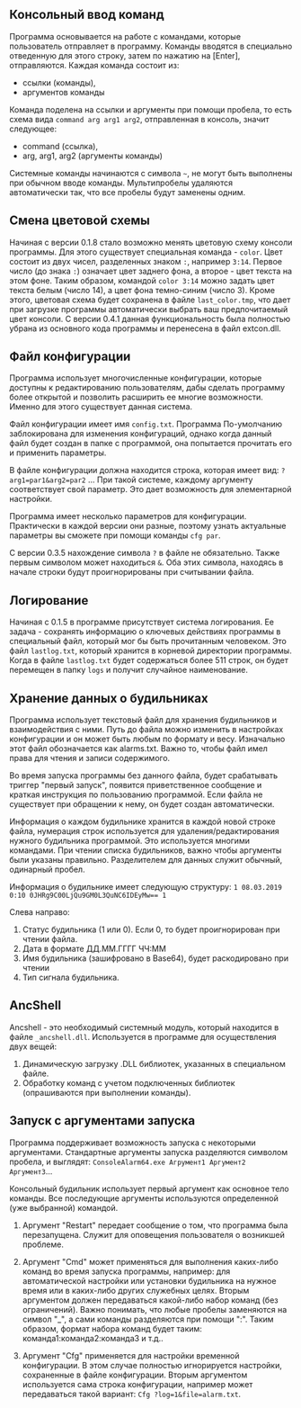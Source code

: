 ﻿
Консольный ввод команд
-----------------------

Программа основывается на работе с командами, которые пользователь отправляет в программу. Команды вводятся
в специально отведенную для этого строку, затем по нажатию на [Enter], отправляются. Каждая команда состоит из:
- ссылки (команды),
- аргументов команды

Команда поделена на ссылки и аргументы при помощи пробела, то есть схема вида `command arg arg1 arg2`, отправленная в 
консоль, значит следующее:
- command (ссылка),
- arg, arg1, arg2 (аргументы команды)

Системные команды начинаются с символа `~`, не могут быть выполнены при обычном вводе команды.
Мультипробелы удаляются автоматически так, что все пробелы будут заменены одним.


Смена цветовой схемы
----------------------

Начиная с версии 0.1.8 стало возможно менять цветовую схему консоли программы. Для этого существует специальная команда - `color`. Цвет состоит из двух чисел, разделенных знаком `:`, например `3:14`. Первое число (до знака `:`) означает цвет заднего фона, а второе - цвет текста на этом фоне. Таким образом, командой `color 3:14` можно задать цвет текста белым (число 14), а цвет фона темно-синим (число 3).
Кроме этого, цветовая схема будет сохранена в файле `last_color.tmp`, что дает при загрузке программы автоматически выбрать ваш предпочитаемый цвет консоли.
С версии 0.4.1 данная функциональность была полностью убрана из основного кода программы и перенесена в файл extcon.dll.


Файл конфигурации
------------------

Программа использует многочисленные конфигурации, которые доступны к редактированию пользователям, 
дабы сделать программу более открытой и позволить расширить ее многие возможности. Именно для этого 
существует данная система.

Файл конфигурации имеет имя  `config.txt`. Программа По-умолчанию заблокирована для изменения конфигураций,
однако когда данный файл будет создан в папке с программой, она попытается прочитать его и применить параметры.

В файле конфигурации должна находится строка, которая имеет вид: `?arg1=par1&arg2=par2` ...
При такой системе, каждому аргументу соответствует свой параметр. Это дает возможность для элементарной настройки.

Программа имеет несколько параметров для конфигурации. Практически в каждой версии они разные, поэтому узнать актуальные
параметры вы сможете при помощи команды `cfg par`.

С версии 0.3.5 нахождение символа `?` в файле не обязательно. Также первым символом может находиться `&`. Оба этих символа, находясь в начале строки будут проигнорированы при считывании файла.

Логирование
--------------

Начиная с 0.1.5 в программе присутствует система логирования. Ее задача - сохранять информацию о ключевых действиях программы в специальный файл, который мог бы быть прочитанным человеком. Это файл `lastlog.txt`, который хранится в корневой директории программы.
Когда в файле `lastlog.txt` будет содержаться более 511 строк, он будет перемещен в папку `logs` и получит случайное наименование.


Хранение данных о будильниках
-------------------------
Программа использует текстовый файл для хранения будильников и взаимодействия
с ними. Путь до файла можно изменить в настройках конфигурации и он может быть
любым по формату и весу. Изначально этот файл обозначается как alarms.txt.
Важно то, чтобы файл имел права для чтения и записи содержимого.
 
Во время запуска программы без данного файла, будет срабатывать триггер "первый запуск",
появится приветственное сообщение и краткая инструкция по пользованию программой.
Если файла не существует при обращении к нему, он будет создан автоматически.

Информация о каждом будильнике хранится в каждой новой строке файла, нумерация строк
используется для удаления/редактирования нужного будильника программой. Это используется
многими командами.
При чтении списка будильников, важно чтобы аргументы были указаны правильно. 
Разделителем для данных служит обычный, одинарный пробел.
 
 
Информация о будильнике имеет следующую структуру:
`1 08.03.2019 0:10 0JHRg9C00LjQu9GM0L3QuNC6IDEyMw== 1`
 
Слева направо:

1. Статус будильника (1 или 0). Если 0, то будет проигнорирован при чтении файла.
2. Дата в формате ДД.ММ.ГГГГ ЧЧ:ММ
3. Имя будильника (зашифровано в Base64), будет раскодировано при чтении
4. Тип сигнала будильника.


AncShell
--------
Ancshell - это необходимый системный модуль, который находится в файле `_ancshell.dll`. Используется в программе для осуществления двух вещей:
1. Динамическую загрузку .DLL библиотек, указанных в специальном файле.
2. Обработку команд с учетом подключенных библиотек (опрашиваются при выполнении команды).


Запуск с аргументами запуска
------------------------------
Программа поддерживает возможность запуска с некоторыми аргументами.
Стандартные аргументы запуска разделяются символом пробела, и выглядят:
`ConsoleAlarm64.exe Агрумент1 Аргумент2 Аргумент3`...

Консольный будильник использует первый аргумент как основное тело команды.
Все последующие аргументы используются определенной (уже выбранной) командой.

1. Аргумент "Restart" передает сообщение о том, что программа была перезапущена.
Служит для оповещения пользователя о возникшей проблеме.
 
2. Аргумент "Cmd" может применяться для выполнения каких-либо команд во время запуска программы, например: 
для автоматической настройки или установки будильника на нужное время или в каких-либо других служебных целях.
Вторым аргументом должен передаваться какой-либо набор команд (без ограничений).
Важно понимать, что любые пробелы заменяются на символ "_", а сами команды разделяются при помощи ":".
Таким образом, формат набора команд будет таким: команда1:команда2:команда3 и т.д..
 
3. Аргумент "Cfg" применяется для настройки временной конфигурации. В этом случае полностью игнорируется настройки,
сохраненные в файле конфигурации. Вторым аргументом используется сама строка конфигурации, например может
передаваться такой вариант: `Cfg ?log=1&file=alarm.txt`.
